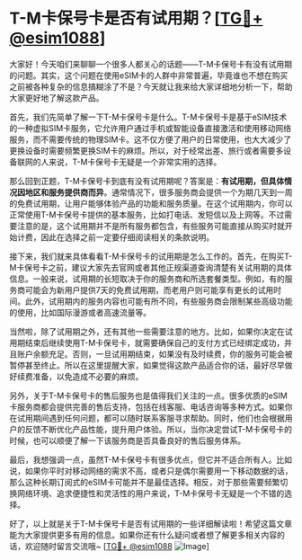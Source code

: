 # T-M卡保号卡是否有试用期？[[TG💪+ @esim1088](https://t.me/s/esim1088)]

大家好！今天咱们来聊聊一个很多人都关心的话题——T-M卡保号卡有没有试用期的问题。其实，这个问题在使用eSIM卡的人群中非常普遍，毕竟谁也不想在购买之前被各种复杂的信息搞糊涂了不是？今天就让我来给大家详细地分析一下，帮助大家更好地了解这款产品。

首先，我们先简单了解一下T-M卡保号卡是什么。T-M卡保号卡是基于eSIM技术的一种虚拟SIM卡服务，它允许用户通过手机或智能设备直接激活和使用移动网络服务，而不需要传统的物理SIM卡。这不仅方便了用户的日常使用，也大大减少了更换设备时需要频繁更换SIM卡的麻烦。所以，对于经常出差、旅行或者需要多设备联网的人来说，T-M卡保号卡无疑是一个非常实用的选择。

那么回到正题，T-M卡保号卡到底有没有试用期呢？答案是：**有试用期，但具体情况因地区和服务提供商而异**。通常情况下，很多服务商会提供一个为期几天到一周的免费试用期，让用户能够体验产品的功能和服务质量。在这个试用期内，你可以正常使用T-M卡保号卡提供的基本服务，比如打电话、发短信以及上网等。不过需要注意的是，这个试用期并不是所有服务都包含，有些服务可能直接从购买时就开始计费，因此在选择之前一定要仔细阅读相关的条款说明。

接下来，我们就来具体看看T-M卡保号卡的试用期是怎么工作的。首先，在购买T-M卡保号卡之前，建议大家先去官网或者其他正规渠道查询清楚有关试用期的具体信息。一般来说，试用期的长短取决于你的服务商和所选套餐类型。例如，有的服务商可能会为新用户提供7天的免费试用期，而老用户则可能享有更长的试用时间。此外，试用期内的服务内容也可能有所不同，有些服务商会限制某些高级功能的使用，比如国际漫游或者高速流量等。

当然啦，除了试用期之外，还有其他一些需要注意的地方。比如，如果你决定在试用期结束后继续使用T-M卡保号卡，就需要确保自己的支付方式已经绑定成功，并且账户余额充足。否则，一旦试用期结束，如果没有及时续费，你的服务可能会被暂停甚至终止。所以在这里提醒大家，如果觉得这款产品适合你的话，最好尽早做好续费准备，以免造成不必要的麻烦。

另外，关于T-M卡保号卡的售后服务也是值得我们关注的一点。很多优质的eSIM卡服务商都会提供完善的售后支持，包括在线客服、电话咨询等多种方式。如果你在试用期间遇到任何问题，都可以随时联系客服寻求帮助。同时，他们也会根据用户的反馈不断优化产品性能，提升用户体验。所以，当你决定尝试T-M卡保号卡的时候，也可以顺便了解一下该服务商是否具备良好的售后服务体系。

最后，我想强调一点，虽然T-M卡保号卡有很多优点，但它并不适合所有人。比如说，如果你平时对移动网络的需求不高，或者只是偶尔需要用一下移动数据的话，那么这种长期订阅式的eSIM卡可能并不是最佳选择。相反，对于那些需要频繁切换网络环境、追求便捷性和灵活性的用户来说，T-M卡保号卡无疑是一个不错的选择。

好了，以上就是关于T-M卡保号卡是否有试用期的一些详细解读啦！希望这篇文章能为大家提供更多有用的信息。如果你还有什么疑问或者想了解更多相关内容的话，欢迎随时留言交流哦~ [[TG💪+ @esim1088](https://t.me/s/esim1088) ![Image](https://i.postimg.cc/4NQfJmqS/Snipaste-2025-05-13-00-14-12.png)]